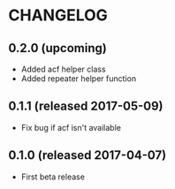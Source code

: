 # CHANGELOG

## 0.2.0 (upcoming)

- Added acf helper class
- Added repeater helper function

## 0.1.1 (released 2017-05-09)

- Fix bug if acf isn't available

## 0.1.0 (released 2017-04-07)

- First beta release
